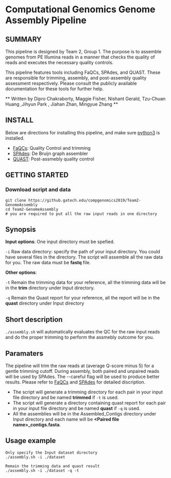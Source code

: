 # Computational Genomics Genome Assembly Pipeline

## SUMMARY

This pipeline is designed by Team 2, Group 1. The purpose is to assemble genomes from PE Illumina reads
in a manner that checks the quality of reads and executes the necessary quality controls. 

This pipeline features tools including FaQCs, SPAdes, and QUAST. These are responsible for trimming, assembly,
and post-assembly quality assessment respectively. Please consult the publicly available documentation for 
these tools for further help.

** Written by Dipro Chakraborty, Maggie Fisher, Nishant Gerald, Tzu-Chuan Huang ,Jihyun Park , Jiahan Zhan, Mingyue
Zhang ** 

## INSTALL


Below are directions for installing this pipeline, and make sure [python3](https://www.python.org/download/releases/3.0/) is installed.

* [FaQCs](https://github.com/LANL-Bioinformatics/FaQCs): Quality Control and trimming
* [SPAdes](http://cab.spbu.ru/software/spades/): De Bruijn graph assembler
* [QUAST](http://quast.sourceforge.net/quast): Post-assmebly quality control

## GETTING STARTED
### Download script and data
```
git clone https://github.gatech.edu/compgenomics2019/Team2-GenomeAssembly
cd Team2-GenomeAssembly
# you are required to put all the raw input reads in one directory 
```

## Synopsis

**Input options**: One input directory must be spefied.

`-i` Raw data directory: specify the path of your input directory. You could have several files in the directory. The script will assemble all the raw data for you. The raw data must be **fastq** file.


**Other options**: 

`-t` Remain the trimming data for your reference, all the trimming data will be in the **trim** directory under Input directory.

`-q` Remain the Quast report for your reference, all the report will be in the **quast** directory under Input directory

## Short description
`./assembly.sh` will automatically evaluates the QC for the raw input reads  and do the proper trimming to perform the assmebly outcome for you. 

## Paramaters
The pipeline will trim the raw reads at (average Q-score minus 5) for a gentle trimming cutoff.
During assembly, both paired and unpaired reads will be used by SPAdes. The --careful flag will be used to produce better results.
Please refer to [FaQCs](https://github.com/LANL-Bioinformatics/FaQCs) and [SPAdes](http://cab.spbu.ru/software/spades/) for detailed discription.

* The script will generate a trimming directory for each pair in your input file directory and be named  **trimmed** if `-t` is used.
* The script will generate a directory containing quast report for each pair in your input file directory and be named  **quast** if `-q` is used.
* All the assemblies will be in the Assembled\_Contigs directory under Input directory and each name will be  **\<Paired file name\>\_contigs.fasta**.



## Usage example

```
Only specify the Input dataset directory 
./assembly.sh -i ./dataset 

Remain the trimming data and quast result
./assembly.sh -i ./dataset -q -t
```
